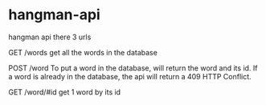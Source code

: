 # hangman-api
hangman api
there 3 urls 

GET /words
get all the words in the database

POST /word
To put a word in the database, will return the word and its id. If a word is already in the database, the api will return a 409 HTTP Conflict.

GET /word/#id
get 1 word by its id
